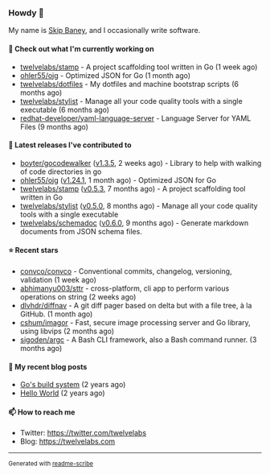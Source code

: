 ### Howdy 👋

My name is [Skip Baney](https://twelvelabs.com), and I occasionally write software.

#### 👷 Check out what I'm currently working on

- [twelvelabs/stamp](https://github.com/twelvelabs/stamp) - A project scaffolding tool written in Go (1 week ago)
- [ohler55/ojg](https://github.com/ohler55/ojg) - Optimized JSON for Go (1 month ago)
- [twelvelabs/dotfiles](https://github.com/twelvelabs/dotfiles) - My dotfiles and machine bootstrap scripts  (6 months ago)
- [twelvelabs/stylist](https://github.com/twelvelabs/stylist) - Manage all your code quality tools with a single executable (6 months ago)
- [redhat-developer/yaml-language-server](https://github.com/redhat-developer/yaml-language-server) - Language Server for YAML Files (9 months ago)

#### 🔭 Latest releases I've contributed to

- [boyter/gocodewalker](https://github.com/boyter/gocodewalker) ([v1.3.5](https://github.com/boyter/gocodewalker/releases/tag/v1.3.5), 2 weeks ago) - Library to help with walking of code directories in go
- [ohler55/ojg](https://github.com/ohler55/ojg) ([v1.24.1](https://github.com/ohler55/ojg/releases/tag/v1.24.1), 1 month ago) - Optimized JSON for Go
- [twelvelabs/stamp](https://github.com/twelvelabs/stamp) ([v0.5.3](https://github.com/twelvelabs/stamp/releases/tag/v0.5.3), 7 months ago) - A project scaffolding tool written in Go
- [twelvelabs/stylist](https://github.com/twelvelabs/stylist) ([v0.5.0](https://github.com/twelvelabs/stylist/releases/tag/v0.5.0), 8 months ago) - Manage all your code quality tools with a single executable
- [twelvelabs/schemadoc](https://github.com/twelvelabs/schemadoc) ([v0.6.0](https://github.com/twelvelabs/schemadoc/releases/tag/v0.6.0), 9 months ago) - Generate markdown documents from JSON schema files.

#### ⭐ Recent stars

- [convco/convco](https://github.com/convco/convco) - Conventional commits, changelog, versioning, validation (1 week ago)
- [abhimanyu003/sttr](https://github.com/abhimanyu003/sttr) - cross-platform, cli app to perform various operations on string (2 weeks ago)
- [dlvhdr/diffnav](https://github.com/dlvhdr/diffnav) - A git diff pager based on delta but with a file tree, à la GitHub. (1 month ago)
- [cshum/imagor](https://github.com/cshum/imagor) - Fast, secure image processing server and Go library, using libvips (2 months ago)
- [sigoden/argc](https://github.com/sigoden/argc) - A Bash CLI framework, also a Bash command runner. (3 months ago)

#### 📜 My recent blog posts

- [Go&#39;s build system](https://twelvelabs.com/2023/01/02/go-build-system/) (2 years ago)
- [Hello World](https://twelvelabs.com/2022/11/20/hello-world/) (2 years ago)

#### 📫 How to reach me

- Twitter: <https://twitter.com/twelvelabs>
- Blog: <https://twelvelabs.com>

---

<sup>Generated with [readme-scribe](https://github.com/muesli/readme-scribe)</sup>
